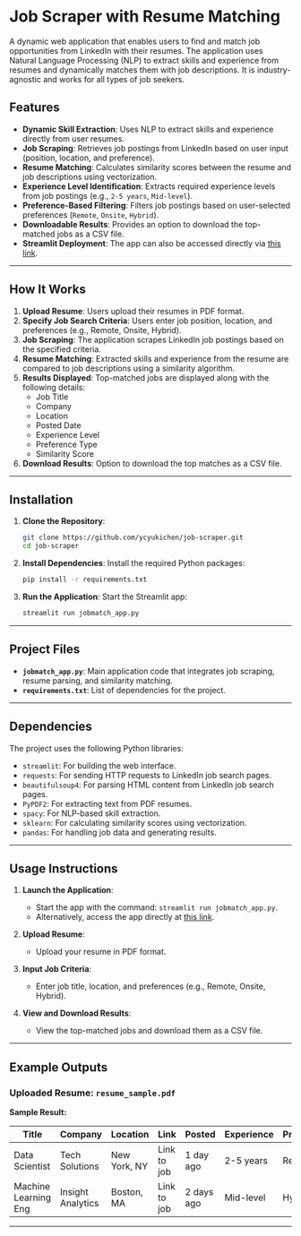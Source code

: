 # Job Scraper with Resume Matching

A dynamic web application that enables users to find and match job opportunities from LinkedIn with their resumes. The application uses Natural Language Processing (NLP) to extract skills and experience from resumes and dynamically matches them with job descriptions. It is industry-agnostic and works for all types of job seekers.

## Features

- **Dynamic Skill Extraction**: Uses NLP to extract skills and experience directly from user resumes.
- **Job Scraping**: Retrieves job postings from LinkedIn based on user input (position, location, and preference).
- **Resume Matching**: Calculates similarity scores between the resume and job descriptions using vectorization.
- **Experience Level Identification**: Extracts required experience levels from job postings (e.g., `2-5 years`, `Mid-level`).
- **Preference-Based Filtering**: Filters job postings based on user-selected preferences (`Remote`, `Onsite`, `Hybrid`).
- **Downloadable Results**: Provides an option to download the top-matched jobs as a CSV file.
- **Streamlit Deployment**: The app can also be accessed directly via [this link](https://linkedinjob-scraper.streamlit.app/).

---

## How It Works

1. **Upload Resume**: Users upload their resumes in PDF format.
2. **Specify Job Search Criteria**: Users enter job position, location, and preferences (e.g., Remote, Onsite, Hybrid).
3. **Job Scraping**: The application scrapes LinkedIn job postings based on the specified criteria.
4. **Resume Matching**: Extracted skills and experience from the resume are compared to job descriptions using a similarity algorithm.
5. **Results Displayed**: Top-matched jobs are displayed along with the following details:
   - Job Title
   - Company
   - Location
   - Posted Date
   - Experience Level
   - Preference Type
   - Similarity Score
6. **Download Results**: Option to download the top matches as a CSV file.

---

## Installation

1. **Clone the Repository**:

   ```bash
   git clone https://github.com/ycyukichen/job-scraper.git
   cd job-scraper
   ```

2. **Install Dependencies**:
   Install the required Python packages:

   ```bash
   pip install -r requirements.txt
   ```

3. **Run the Application**:
   Start the Streamlit app:

   ```bash
   streamlit run jobmatch_app.py
   ```

---

## Project Files

- **`jobmatch_app.py`**: Main application code that integrates job scraping, resume parsing, and similarity matching.
- **`requirements.txt`**: List of dependencies for the project.

---

## Dependencies

The project uses the following Python libraries:

- `streamlit`: For building the web interface.
- `requests`: For sending HTTP requests to LinkedIn job search pages.
- `beautifulsoup4`: For parsing HTML content from LinkedIn job search pages.
- `PyPDF2`: For extracting text from PDF resumes.
- `spacy`: For NLP-based skill extraction.
- `sklearn`: For calculating similarity scores using vectorization.
- `pandas`: For handling job data and generating results.

---

## Usage Instructions

1. **Launch the Application**:

   - Start the app with the command: `streamlit run jobmatch_app.py`.
   - Alternatively, access the app directly at [this link](https://linkedinjob-scraper.streamlit.app/).

2. **Upload Resume**:

   - Upload your resume in PDF format.

3. **Input Job Criteria**:

   - Enter job title, location, and preferences (e.g., Remote, Onsite, Hybrid).

4. **View and Download Results**:

   - View the top-matched jobs and download them as a CSV file.

---

## Example Outputs

### Uploaded Resume: `resume_sample.pdf`

**Sample Result:**

| Title                | Company           | Location     | Link          | Posted     | Experience | Preference | Similarity |
| -------------------- | ----------------- | ------------ |---------------| ---------- | ---------- | ---------- | ---------- |
| Data Scientist       | Tech Solutions    | New York, NY | Link to job   | 1 day ago  | 2-5 years  | Remote     | 0.87       |
| Machine Learning Eng | Insight Analytics | Boston, MA   | Link to job   | 2 days ago | Mid-level  | Hybrid     | 0.85       |

---



